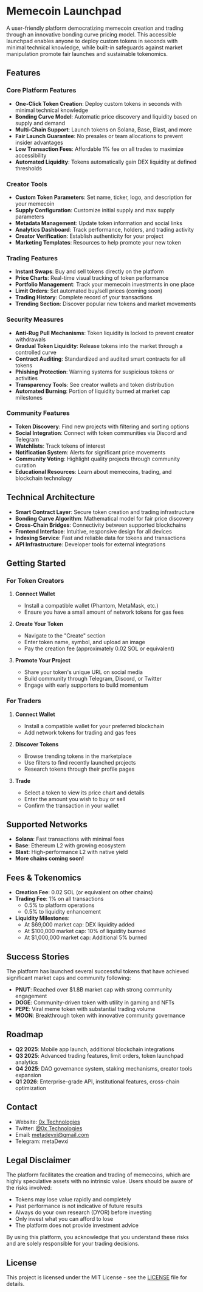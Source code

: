 # Memecoin Launchpad

A user-friendly platform democratizing memecoin creation and trading through an innovative bonding curve pricing model. This accessible launchpad enables anyone to deploy custom tokens in seconds with minimal technical knowledge, while built-in safeguards against market manipulation promote fair launches and sustainable tokenomics.

## Features

### Core Platform Features
- **One-Click Token Creation**: Deploy custom tokens in seconds with minimal technical knowledge
- **Bonding Curve Model**: Automatic price discovery and liquidity based on supply and demand
- **Multi-Chain Support**: Launch tokens on Solana, Base, Blast, and more
- **Fair Launch Guarantee**: No presales or team allocations to prevent insider advantages
- **Low Transaction Fees**: Affordable 1% fee on all trades to maximize accessibility
- **Automated Liquidity**: Tokens automatically gain DEX liquidity at defined thresholds

### Creator Tools
- **Custom Token Parameters**: Set name, ticker, logo, and description for your memecoin
- **Supply Configuration**: Customize initial supply and max supply parameters
- **Metadata Management**: Update token information and social links
- **Analytics Dashboard**: Track performance, holders, and trading activity
- **Creator Verification**: Establish authenticity for your project
- **Marketing Templates**: Resources to help promote your new token

### Trading Features
- **Instant Swaps**: Buy and sell tokens directly on the platform
- **Price Charts**: Real-time visual tracking of token performance
- **Portfolio Management**: Track your memecoin investments in one place
- **Limit Orders**: Set automated buy/sell prices (coming soon)
- **Trading History**: Complete record of your transactions
- **Trending Section**: Discover popular new tokens and market movements

### Security Measures
- **Anti-Rug Pull Mechanisms**: Token liquidity is locked to prevent creator withdrawals
- **Gradual Token Liquidity**: Release tokens into the market through a controlled curve
- **Contract Auditing**: Standardized and audited smart contracts for all tokens
- **Phishing Protection**: Warning systems for suspicious tokens or activities
- **Transparency Tools**: See creator wallets and token distribution
- **Automated Burning**: Portion of liquidity burned at market cap milestones

### Community Features
- **Token Discovery**: Find new projects with filtering and sorting options
- **Social Integration**: Connect with token communities via Discord and Telegram
- **Watchlists**: Track tokens of interest
- **Notification System**: Alerts for significant price movements
- **Community Voting**: Highlight quality projects through community curation
- **Educational Resources**: Learn about memecoins, trading, and blockchain technology

## Technical Architecture

- **Smart Contract Layer**: Secure token creation and trading infrastructure
- **Bonding Curve Algorithm**: Mathematical model for fair price discovery
- **Cross-Chain Bridges**: Connectivity between supported blockchains
- **Frontend Interface**: Intuitive, responsive design for all devices
- **Indexing Service**: Fast and reliable data for tokens and transactions
- **API Infrastructure**: Developer tools for external integrations

## Getting Started

### For Token Creators

1. **Connect Wallet**
   - Install a compatible wallet (Phantom, MetaMask, etc.)
   - Ensure you have a small amount of network tokens for gas fees

2. **Create Your Token**
   - Navigate to the "Create" section
   - Enter token name, symbol, and upload an image
   - Pay the creation fee (approximately 0.02 SOL or equivalent)

3. **Promote Your Project**
   - Share your token's unique URL on social media
   - Build community through Telegram, Discord, or Twitter
   - Engage with early supporters to build momentum

### For Traders

1. **Connect Wallet**
   - Install a compatible wallet for your preferred blockchain
   - Add network tokens for trading and gas fees

2. **Discover Tokens**
   - Browse trending tokens in the marketplace
   - Use filters to find recently launched projects
   - Research tokens through their profile pages

3. **Trade**
   - Select a token to view its price chart and details
   - Enter the amount you wish to buy or sell
   - Confirm the transaction in your wallet

## Supported Networks

- **Solana**: Fast transactions with minimal fees
- **Base**: Ethereum L2 with growing ecosystem
- **Blast**: High-performance L2 with native yield
- **More chains coming soon!**

## Fees & Tokenomics

- **Creation Fee**: 0.02 SOL (or equivalent on other chains)
- **Trading Fee**: 1% on all transactions
  - 0.5% to platform operations
  - 0.5% to liquidity enhancement
- **Liquidity Milestones**:
  - At $69,000 market cap: DEX liquidity added
  - At $100,000 market cap: 10% of liquidity burned
  - At $1,000,000 market cap: Additional 5% burned

## Success Stories

The platform has launched several successful tokens that have achieved significant market caps and community following:

- **PNUT**: Reached over $1.8B market cap with strong community engagement
- **DOGE**: Community-driven token with utility in gaming and NFTs
- **PEPE**: Viral meme token with substantial trading volume
- **MOON**: Breakthrough token with innovative community governance

## Roadmap

- **Q2 2025**: Mobile app launch, additional blockchain integrations
- **Q3 2025**: Advanced trading features, limit orders, token launchpad analytics
- **Q4 2025**: DAO governance system, staking mechanisms, creator tools expansion
- **Q1 2026**: Enterprise-grade API, institutional features, cross-chain optimization

## Contact

- Website: [0x Technologies](https://0xtech.org)
- Twitter: [@0x Technologies](https://twitter.com/0xtech.guru)
- Email: metadevxi@gmail.com
- Telegram: metaDevxi

## Legal Disclaimer

The platform facilitates the creation and trading of memecoins, which are highly speculative assets with no intrinsic value. Users should be aware of the risks involved:

- Tokens may lose value rapidly and completely
- Past performance is not indicative of future results
- Always do your own research (DYOR) before investing
- Only invest what you can afford to lose
- The platform does not provide investment advice

By using this platform, you acknowledge that you understand these risks and are solely responsible for your trading decisions.

## License

This project is licensed under the MIT License - see the [LICENSE](LICENSE) file for details.
